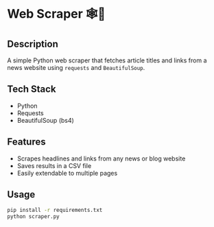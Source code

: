 # Web Scraper 🕸️📄

## Description
A simple Python web scraper that fetches article titles and links from a news website using `requests` and `BeautifulSoup`.

## Tech Stack
- Python
- Requests
- BeautifulSoup (bs4)

## Features
- Scrapes headlines and links from any news or blog website
- Saves results in a CSV file
- Easily extendable to multiple pages

## Usage
```bash
pip install -r requirements.txt
python scraper.py
